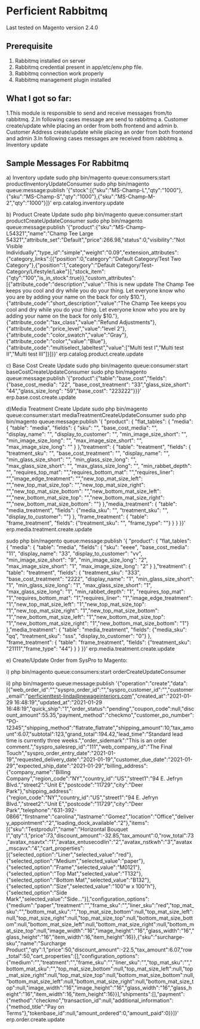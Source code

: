 Perficient Rabbitmq
====================

Last tested on Magento version 2.4.0

Prerequisite
----
1. Rabbitmq installed on server
2. Rabbitmq credential present in app/etc/env.php file.
3. Rabbitmq connection work properly
4. Rabbitmq management plugin installed 

What I got so far:
-----

1.This module is responsible to send and receive messages from/to rabbitmq.
2.In following cases message are send to rabbitmq
  a. Customer create/update while placing an order from both frontend and admin
  b. Customer Address create/update while placing an order from both frontend and admin
3.In following cases messages are received from rabbitmq
  a. Inventory update
  
Sample Messages For Rabbitmq
-----
a) Inventory update
sudo php bin/magento queue:consumers:start productInventoryUpdateConsumer
sudo php bin/magento queue:message:publish '{"stock":[{"sku":"MS-Champ-L","qty":"1000"},{"sku":"MS-Champ-S","qty":"1000"},{"sku":"MS-Champ-M-2","qty":"1000"}]}' erp.catalog.inventory.update

b) Product Create Update
sudo php bin/magento queue:consumer:start productCreateUpdateConsumer
sudo php bin/magento queue:message:publish '{"product":{"sku":"MS-Champ-L54321","name":"Champ Tee Large 54321","attribute_set":"Default","price":266.98,"status":0,"visibility":"Not Visible Individually","type_id":"simple","weight":"0.09","extension_attributes":{"category_links":[{"position":0,"category":"Default Category/Test Two Category"},{"position":1,"category":"Default Category/Test-Category/Lifestyle/Lake"}],"stock_item":{"qty":"100","is_in_stock":true}},"custom_attributes":[{"attribute_code":"description","value":"This is new update The Champ Tee keeps you cool and dry while you do your thing. Let everyone know who you are by adding your name on the back for only $10."},{"attribute_code":"short_description","value":"The Champ Tee keeps you cool and dry while you do your thing. Let everyone know who you are by adding your name on the back for only $10."},{"attribute_code":"tax_class","value":"Refund Adjustments"},{"attribute_code":"price_level","value":"level 2"},{"attribute_code":"color_swatch","value":"Gray"},{"attribute_code":"color","value":"Blue"},{"attribute_code":"multiselect_labeltest","value":["Multi test I","Multi test II","Multi test III"]}]}}' erp.catalog.product.create.update

c) Base Cost Create Update
sudo php bin/magento queue:consumer:start baseCostCreateUpdateConsumer
sudo php bin/magento queue:message:publish '{"product":{"table":"base_cost","fields":{"base_cost_media": "22", "base_cost_treatment": "33","glass_size_short": "44","glass_size_long": "59","base_cost": "223222"}}}' erp.base.cost.create.update


d)Media Treatment Create Update 
sudo php bin/magento queue:consumer:start mediaTreatmentCreateUpdateConsumer
sudo php bin/magento queue:message:publish '{ "product": { "flat_tables": { "media": { "table": "media", "fields": { "sku": "", "base_cost_media": "", "display_name": "", "display_to_customer": "", "min_image_size_short": "", "min_image_size_long": "", "max_image_size_short": "", "max_image_size_long": "" } },"treatment": { "table": "treatment", "fields": { "treatment_sku": "", "base_cost_treatment": "", "display_name": "", "min_glass_size_short": "", "min_glass_size_long": "", "max_glass_size_short": "", "max_glass_size_long": "", "min_rabbet_depth": "", "requires_top_mat": "","requires_bottom_mat": "","requires_liner": "","image_edge_treatment": "","new_top_mat_size_left": "","new_top_mat_size_top": "","new_top_mat_size_right": "","new_top_mat_size_bottom": "","new_bottom_mat_size_left": "","new_bottom_mat_size_top": "","new_bottom_mat_size_right": "","new_bottom_mat_size_bottom": ""} },"media_treatment": { "table": "media_treatment", "fields": {"media_sku": "", "treatment_sku": "", "display_to_customer": ""} }, "frame_treatment": { "table": "frame_treatment", "fields": {"treatment_sku": "", "frame_type": ""} } } }}' erp.media.treatment.create.update

sudo php bin/magento queue:message:publish '{ "product": { "flat_tables": { "media": { "table": "media", "fields": { "sku": "eeee", "base_cost_media": "11", "display_name": "33", "display_to_customer": "vv", "min_image_size_short": "9", "min_image_size_long": "2", "max_image_size_short": "1", "max_image_size_long": "2" } },"treatment": { "table": "treatment", "fields": { "treatment_sku": "333", "base_cost_treatment": "2222", "display_name": "1", "min_glass_size_short": "1", "min_glass_size_long": "1", "max_glass_size_short": "1", "max_glass_size_long": "1", "min_rabbet_depth": "1", "requires_top_mat": "1","requires_bottom_mat": "1","requires_liner": "1","image_edge_treatment": "1","new_top_mat_size_left": "1","new_top_mat_size_top": "1","new_top_mat_size_right": "1","new_top_mat_size_bottom": "1","new_bottom_mat_size_left": "1","new_bottom_mat_size_top": "1","new_bottom_mat_size_right": "1","new_bottom_mat_size_bottom": "1"} },"media_treatment": { "table": "media_treatment", "fields": {"media_sku": "qq", "treatment_sku": "sss", "display_to_customer": "0"} }, "frame_treatment": { "table": "frame_treatment", "fields": {"treatment_sku": "21111","frame_type": "44"} } } }}' erp.media.treatment.create.update


e) Create/Update Order from SysPro to Magento:

 i) php bin/magento queue:consumers:start orderCreateUpdateConsumer
 
 ii) php bin/magento queue:message:publish '{"operation":"create","data":[{"web_order_id":"","syspro_order_id":"","syspro_customer_id":"","customer_email":"perficienttest-linda@newageinteriors.com","created_at":"2021-01-29 16:48:19","updated_at":"2021-01-29 16:48:19","quick_ship":"1","order_status":"pending","coupon_code":null,"discount_amount":55.35,"payment_method":"checkmo","customer_po_number":"PO-12345","shipping_method":"flatrate_flatrate","shipping_amount":10,"tax_amount":6.07,"subtotal":123,"grand_total":194.42,"lead_time":"Standard lead time is currently three weeks.","order_sidemark":"This is an order comment.","syspro_salesrep_id":"111","web_company_id":"The Final Touch","syspro_order_entry_date":"2021-01-19","requested_delivery_date":"2021-01-19","customer_due_date":"2021-01-29","expected_ship_date":"2021-01-29","billing_address":{"company_name":"Billing Company","region_code":"NY","country_id":"US","street1":"94 E. Jefryn Blvd.","street2":"Unit E","postcode":"11729","city":"Deer Park"},"shipping_address":{"region_code":"NY","country_id":"US","street1":"94 E. Jefryn Blvd.","street2":"Unit E","postcode":"11729","city":"Deer Park","telephone":"631-392-0866","firstname":"carolina","lastname":"Gomez","location":"Office","delivery_appointment":"2","loading_dock_available":"2"},"items":[{"sku":"Testprodu1","name":"Horizontal Bouquet I","qty":1,"price":73,"discount_amount":-32.85,"tax_amount":0,"row_total":73,"avatax_nsavtx":"1","avatax_entusecodlin":"2","avatax_nstkwh":"3","avatax_mscavx":"4","cart_properties":[{"selected_option":"Liner","selected_value":"red"},{"selected_option":"Medium","selected_value":"paper"},{"selected_option":"Frame","selected_value":"M0121"},{"selected_option":"Top Mat","selected_value":"T132"},{"selected_option":"Bottom Mat","selected_value":"B132"},{"selected_option":"Size","selected_value":"100\"w x 100\"h"},{"selected_option":"Side Mark","selected_value":"Side..."}],"configuration_options":{"medium":"paper","treatment":"","frame_sku":"","liner_sku":"red","top_mat_sku":"","bottom_mat_sku":"","top_mat_size_bottom":null,"top_mat_size_left":null,"top_mat_size_right":null,"top_mat_size_top":null,"bottom_mat_size_bottom":null,"bottom_mat_size_left":null,"bottom_mat_size_right":null,"bottom_mat_size_top":null,"image_width":"16","image_height":"16","glass_width":"16","glass_height":"16","item_width":16,"item_height":16}},{"sku":"surcharge-sku","name":"Surcharge Product","qty":1,"price":50,"discount_amount":-22.5,"tax_amount":6.07,"row_total":50,"cart_properties":[],"configuration_options":{"medium":"","treatment":"","frame_sku":"","liner_sku":"","top_mat_sku":"","bottom_mat_sku":"","top_mat_size_bottom":null,"top_mat_size_left":null,"top_mat_size_right":null,"top_mat_size_top":null,"bottom_mat_size_bottom":null,"bottom_mat_size_left":null,"bottom_mat_size_right":null,"bottom_mat_size_top":null,"image_width":"16","image_height":"16","glass_width":"16","glass_height":"16","item_width":16,"item_height":16}}],"shipments":[],"payment":{"method":"checkmo","transaction_id":null,"additional_information":{"method_title":"Pay on Terms"},"tokenbase_id":null,"amount_ordered":0,"amount_paid":0}}]}' erp.order.create.update